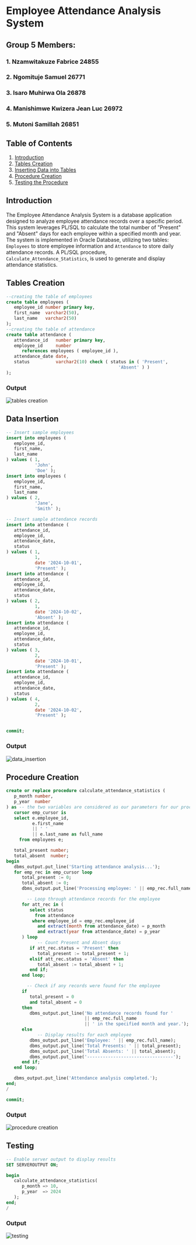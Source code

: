 # Employee Attendance Analysis System
## Group 5 Members:
### 1. Nzamwitakuze Fabrice 24855
### 2. Ngomituje Samuel 26771
### 3. Isaro Muhirwa Ola 26878
### 4. Manishimwe Kwizera Jean Luc 26972 
### 5. Mutoni Samillah 26851


## Table of Contents
1. [Introduction](#introduction)
2. [Tables Creation](#tables-creation)
3. [Inserting Data into Tables](#inserting-data-into-tables)
4. [Procedure Creation](#procedure-creation)
5. [Testing the Procedure](#testing-the-procedure)

## Introduction

The Employee Attendance Analysis System is a database application designed to analyze employee attendance records over a specific period. This system leverages PL/SQL to calculate the total number of "Present" and "Absent" days for each employee within a specified month and year. The system is implemented in Oracle Database, utilizing two tables: `Employees` to store employee information and `Attendance` to store daily attendance records. A PL/SQL procedure, `Calculate_Attendance_Statistics`, is used to generate and display attendance statistics.

## Tables Creation

```sql
--creating the table of employees 
create table employees (
   employee_id number primary key,
   first_name  varchar2(50),
   last_name   varchar2(50)
);
--creating the table of attendance
create table attendance (
   attendance_id   number primary key,
   employee_id     number
      references employees ( employee_id ),
   attendance_date date,
   status          varchar2(10) check ( status in ( 'Present',
                                           'Absent' ) )
);
```
### Output

![tables creation](https://github.com/user-attachments/assets/e6da835a-fe8f-4830-a38e-b271358b6ba5)

## Data Insertion
```sql
-- Insert sample employees
insert into employees (
   employee_id,
   first_name,
   last_name
) values ( 1,
           'John',
           'Doe' );
insert into employees (
   employee_id,
   first_name,
   last_name
) values ( 2,
           'Jane',
           'Smith' );

-- Insert sample attendance records
insert into attendance (
   attendance_id,
   employee_id,
   attendance_date,
   status
) values ( 1,
           1,
           date '2024-10-01',
           'Present' );
insert into attendance (
   attendance_id,
   employee_id,
   attendance_date,
   status
) values ( 2,
           1,
           date '2024-10-02',
           'Absent' );
insert into attendance (
   attendance_id,
   employee_id,
   attendance_date,
   status
) values ( 3,
           2,
           date '2024-10-01',
           'Present' );
insert into attendance (
   attendance_id,
   employee_id,
   attendance_date,
   status
) values ( 4,
           2,
           date '2024-10-02',
           'Present' );


commit;
```
### Output

![data_insertion](https://github.com/user-attachments/assets/6207264b-ed7a-46ec-98a9-7f16e24cb091)

## Procedure Creation
```sql
create or replace procedure calculate_attendance_statistics (
   p_month number,
   p_year  number
) as -- the two variables are considered as our parameters for our procedure
   cursor emp_cursor is
   select e.employee_id,
          e.first_name
          || ' '
          || e.last_name as full_name
     from employees e;

   total_present number;
   total_absent  number;
begin
   dbms_output.put_line('Starting attendance analysis...');
   for emp_rec in emp_cursor loop
      total_present := 0;
      total_absent := 0;
      dbms_output.put_line('Processing employee: ' || emp_rec.full_name);

        -- Loop through attendance records for the employee
      for att_rec in (
         select status
           from attendance
          where employee_id = emp_rec.employee_id
            and extract(month from attendance_date) = p_month
            and extract(year from attendance_date) = p_year
      ) loop
            -- Count Present and Absent days
         if att_rec.status = 'Present' then
            total_present := total_present + 1;
         elsif att_rec.status = 'Absent' then
            total_absent := total_absent + 1;
         end if;
      end loop;

        -- Check if any records were found for the employee
      if
         total_present = 0
         and total_absent = 0
      then
         dbms_output.put_line('No attendance records found for '
                              || emp_rec.full_name
                              || ' in the specified month and year.');
      else
            -- Display results for each employee
         dbms_output.put_line('Employee: ' || emp_rec.full_name);
         dbms_output.put_line('Total Presents: ' || total_present);
         dbms_output.put_line('Total Absents: ' || total_absent);
         dbms_output.put_line('---------------------------------');
      end if;
   end loop;

   dbms_output.put_line('Attendance analysis completed.');
end;
/

commit;
```
### Output

![procedure creation](https://github.com/user-attachments/assets/b310fc3b-6358-4412-8513-4a94c9f306f9)


## Testing
```sql
-- Enable server output to display results
SET SERVEROUTPUT ON;

begin
   calculate_attendance_statistics(
      p_month => 10,
      p_year  => 2024
   );
end;
/
```

### Output

![testing](https://github.com/user-attachments/assets/d80691e9-b3b2-4f09-9472-2eeff3ffbb66)

